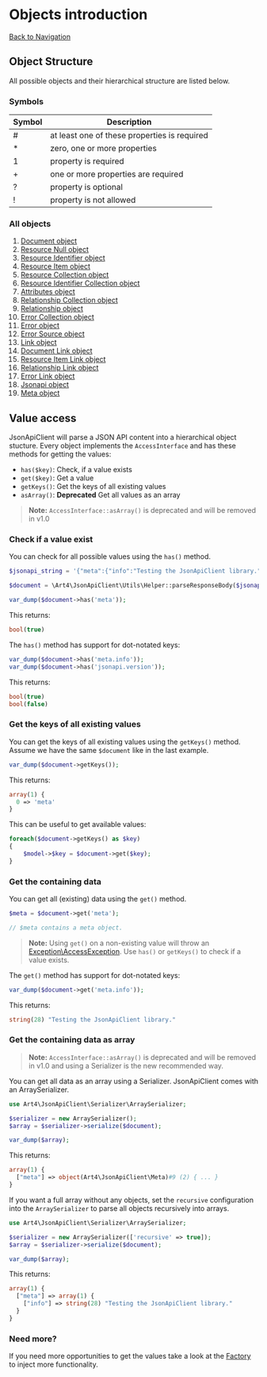 # Objects introduction
[Back to Navigation](README.md)

## Object Structure

All possible objects and their hierarchical structure are listed below.

### Symbols

| Symbol | Description |
| ------ | ----------- |
| #      | at least one of these properties is required |
| *      | zero, one or more properties |
| 1      | property is required |
| +      | one or more properties are required |
| ?      | property is optional |
| !      | property is not allowed |

### All objects

1. [Document object](objects-document.md)
1. [Resource Null object](objects-resource-null.md)
1. [Resource Identifier object](objects-resource-identifier.md)
1. [Resource Item object](objects-resource-item.md)
1. [Resource Collection object](objects-resource-collection.md)
1. [Resource Identifier Collection object](objects-resource-identifier-collection.md)
1. [Attributes object](objects-attributes.md)
1. [Relationship Collection object](objects-relationship-collection.md)
1. [Relationship object](objects-relationship.md)
1. [Error Collection object](objects-error-collection.md)
1. [Error object](objects-error.md)
1. [Error Source object](objects-error-source.md)
1. [Link object](objects-link.md)
1. [Document Link object](objects-document-link.md)
1. [Resource Item Link object](objects-resource-item-link.md)
1. [Relationship Link object](objects-relationship-link.md)
1. [Error Link object](objects-error-link.md)
1. [Jsonapi object](objects-jsonapi.md)
1. [Meta object](objects-meta.md)

## Value access

JsonApiClient will parse a JSON API content into a hierarchical object stucture. Every object implements the `AccessInterface` and has these methods for getting the values:

- `has($key)`: Check, if a value exists
- `get($key)`: Get a value
- `getKeys()`: Get the keys of all existing values
- `asArray()`: **Deprecated** Get all values as an array

> **Note:** `AccessInterface::asArray()` is deprecated and will be removed in v1.0

### Check if a value exist

You can check for all possible values using the `has()` method.

```php
$jsonapi_string = '{"meta":{"info":"Testing the JsonApiClient library."}}';

$document = \Art4\JsonApiClient\Utils\Helper::parseResponseBody($jsonapi_string);

var_dump($document->has('meta'));
```

This returns:

```php
bool(true)
```

The `has()` method has support for dot-notated keys:

```php
var_dump($document->has('meta.info'));
var_dump($document->has('jsonapi.version'));
```

This returns:

```php
bool(true)
bool(false)
```

### Get the keys of all existing values

You can get the keys of all existing values using the `getKeys()` method. Assume we have the same `$document` like in the last example.

```php
var_dump($document->getKeys());
```

This returns:

```php
array(1) {
  0 => 'meta'
}
```

This can be useful to get available values:

```php
foreach($document->getKeys() as $key)
{
	$model->$key = $document->get($key);
}
```

### Get the containing data

You can get all (existing) data using the `get()` method.

```php
$meta = $document->get('meta');

// $meta contains a meta object.
```

> **Note:** Using `get()` on a non-existing value will throw an [Exception\AccessException](exception-introduction.md#exceptionaccessexception). Use `has()` or `getKeys()` to check if a value exists.

The `get()` method has support for dot-notated keys:

```php
var_dump($document->get('meta.info'));
```

This returns:

```php
string(28) "Testing the JsonApiClient library."
```

### Get the containing data as array

> **Note:** `AccessInterface::asArray()` is deprecated and will be removed in v1.0 and using a Serializer is the new recommended way.

You can get all data as an array using a Serializer. JsonApiClient comes with an ArraySerializer.

```php
use Art4\JsonApiClient\Serializer\ArraySerializer;

$serializer = new ArraySerializer();
$array = $serializer->serialize($document);

var_dump($array);
```

This returns:

```php
array(1) {
  ["meta"] => object(Art4\JsonApiClient\Meta)#9 (2) { ... }
}
```

If you want a full array without any objects, set the `recursive` configuration into the `ArraySerializer` to parse all objects recursively into arrays.

```php
use Art4\JsonApiClient\Serializer\ArraySerializer;

$serializer = new ArraySerializer(['recursive' => true]);
$array = $serializer->serialize($document);

var_dump($array);
```

This returns:

```php
array(1) {
  ["meta"] => array(1) {
    ["info"] => string(28) "Testing the JsonApiClient library."
  }
}
```

### Need more?

If you need more opportunities to get the values take a look at the [Factory](utils-factory.md) to inject more functionality.
